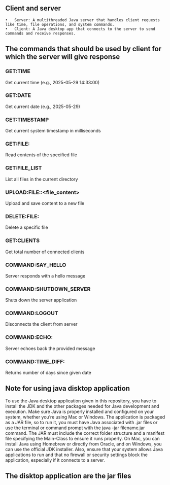 ## Client and server
	•	Server: A multithreaded Java server that handles client requests like time, file operations, and system commands.
	•	Client: A Java desktop app that connects to the server to send commands and receive responses.




 ## The commands that should be used by client for which the server will give response
 
### GET:TIME                                                
Get current time (e.g., 2025-05-29 14:33:00)
### GET:DATE               
Get current date (e.g., 2025-05-29)
### GET:TIMESTAMP                                            
Get current system timestamp in milliseconds
### GET:FILE:<filename>                                      
Read contents of the specified file
### GET:FILE_LIST                                            
List all files in the current directory
### UPLOAD:FILE:<filename>:<file_content>                    
Upload and save content to a new file
### DELETE:FILE:<filename>                                  
 Delete a specific file
### GET:CLIENTS                                             
 Get total number of connected clients
### COMMAND:SAY_HELLO                                       
 Server responds with a hello message
### COMMAND:SHUTDOWN_SERVER                                 
 Shuts down the server application
### COMMAND:LOGOUT                                          
 Disconnects the client from server
### COMMAND:ECHO:<message>                                  
 Server echoes back the provided message
### COMMAND:TIME_DIFF:<yyyy-MM-dd>                          
 Returns number of days since given date


## Note for using java disktop application
To use the Java desktop application given in this repository, you have to install the JDK and the other packages needed for Java development and execution. Make sure Java is properly installed and configured on your system, whether you’re using Mac or Windows. The application is packaged as a JAR file, so to run it, you must have Java associated with .jar files or use the terminal or command prompt with the java -jar filename.jar command. The JAR must include the correct folder structure and a manifest file specifying the Main-Class to ensure it runs properly. On Mac, you can install Java using Homebrew or directly from Oracle, and on Windows, you can use the official JDK installer. Also, ensure that your system allows Java applications to run and that no firewall or security settings block the application, especially if it connects to a server.
## The disktop application are the jar files